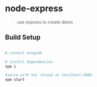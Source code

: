 # node-express

> use express to create demo

## Build Setup

``` bash

# connect mongodb

# install dependencies
npm i

#serve with hot reload at localhost:3000
npm start

```